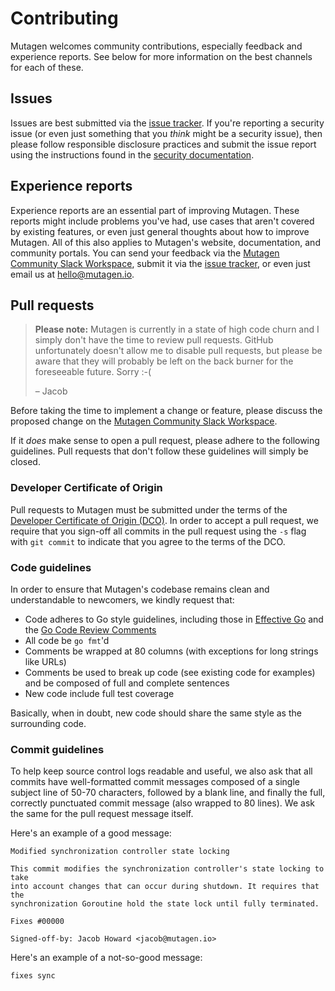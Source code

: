 # Contributing

Mutagen welcomes community contributions, especially feedback and experience
reports. See below for more information on the best channels for each of these.


## Issues

Issues are best submitted via the
[issue tracker](https://github.com/mutagen-io/mutagen/issues). If you're
reporting a security issue (or even just something that you *think* might be a
security issue), then please follow responsible disclosure practices and submit
the issue report using the instructions found in the
[security documentation](SECURITY.md).


## Experience reports

Experience reports are an essential part of improving Mutagen. These reports
might include problems you've had, use cases that aren't covered by existing
features, or even just general thoughts about how to improve Mutagen. All of
this also applies to Mutagen's website, documentation, and community portals.
You can send your feedback via the
[Mutagen Community Slack Workspace](https://mutagen.io/slack), submit it via the
[issue tracker](https://github.com/mutagen-io/mutagen/issues), or even just
email us at [hello@mutagen.io](mailto:hello@mutagen.io).


## Pull requests

> **Please note:** Mutagen is currently in a state of high code churn and I
simply don't have the time to review pull requests. GitHub unfortunately doesn't
allow me to disable pull requests, but please be aware that they will probably
be left on the back burner for the foreseeable future. Sorry :-(
>
> – Jacob

Before taking the time to implement a change or feature, please discuss the
proposed change on the
[Mutagen Community Slack Workspace](https://mutagen.io/slack).

If it *does* make sense to open a pull request, please adhere to the following
guidelines. Pull requests that don't follow these guidelines will simply be
closed.


### Developer Certificate of Origin

Pull requests to Mutagen must be submitted under the terms of the
[Developer Certificate of Origin (DCO)](DCO). In order to accept a pull request,
we require that you sign-off all commits in the pull request using the `-s` flag
with `git commit` to indicate that you agree to the terms of the DCO.


### Code guidelines

In order to ensure that Mutagen's codebase remains clean and understandable to
newcomers, we kindly request that:

- Code adheres to Go style guidelines, including those in
  [Effective Go](https://golang.org/doc/effective_go.html) and the
  [Go Code Review Comments](https://github.com/golang/go/wiki/CodeReviewComments)
- All code be `go fmt`'d
- Comments be wrapped at 80 columns (with exceptions for long strings like URLs)
- Comments be used to break up code (see existing code for examples) and be
  composed of full and complete sentences
- New code include full test coverage

Basically, when in doubt, new code should share the same style as the
surrounding code.


### Commit guidelines

To help keep source control logs readable and useful, we also ask that all
commits have well-formatted commit messages composed of a single subject line of
50-70 characters, followed by a blank line, and finally the full, correctly
punctuated commit message (also wrapped to 80 lines). We ask the same for the
pull request message itself.

Here's an example of a good message:

    Modified synchronization controller state locking

    This commit modifies the synchronization controller's state locking to take
    into account changes that can occur during shutdown. It requires that the
    synchronization Goroutine hold the state lock until fully terminated.

    Fixes #00000

    Signed-off-by: Jacob Howard <jacob@mutagen.io>

Here's an example of a not-so-good message:

    fixes sync
